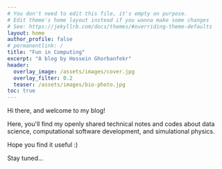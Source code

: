 ```yaml
---
# You don't need to edit this file, it's empty on purpose.
# Edit theme's home layout instead if you wanna make some changes
# See: https://jekyllrb.com/docs/themes/#overriding-theme-defaults
layout: home
author_profile: false
# permanentlink: /
title: "Fun in Computing"
excerpt: "A blog by Hossein Ghorbanfekr"
header:
  overlay_image: /assets/images/cover.jpg
  overlay_filter: 0.2 
  teaser: /assets/images/bio-photo.jpg
toc: true
---
```


Hi there, and welcome to my blog!

Here, you'll find my openly shared technical notes and codes about data science, computational software development, and simulational physics.

Hope you find it useful :) 
<!-- and having fun too -->

Stay tuned...
